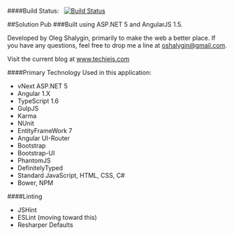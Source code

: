 ####Build Status:&nbsp;&nbsp; [![Build Status](https://travis-ci.org/oshalygin/SolutionPub.svg?branch=master)](https://travis-ci.org/oshalygin/SolutionPub)

##Solution Pub
###Built using ASP.NET 5 and AngularJS 1.5.


Developed by Oleg Shalygin, primarily to make the web a better place.
If you have any questions, feel free to drop me a line at oshalygin@gmail.com.

Visit the current blog at www.techiejs.com

####Primary Technology Used in this application:
* vNext ASP.NET 5
* Angular 1.X
* TypeScript 1.6
* GulpJS
* Karma
* NUnit
* EntityFrameWork 7
* Angular UI-Router
* Bootstrap
* Bootstrap-UI
* PhantomJS
* DefinitelyTyped
* Standard JavaScript, HTML, CSS, C#
* Bower, NPM

####Linting
* JSHint
* ESLint (moving toward this)
* Resharper Defaults
